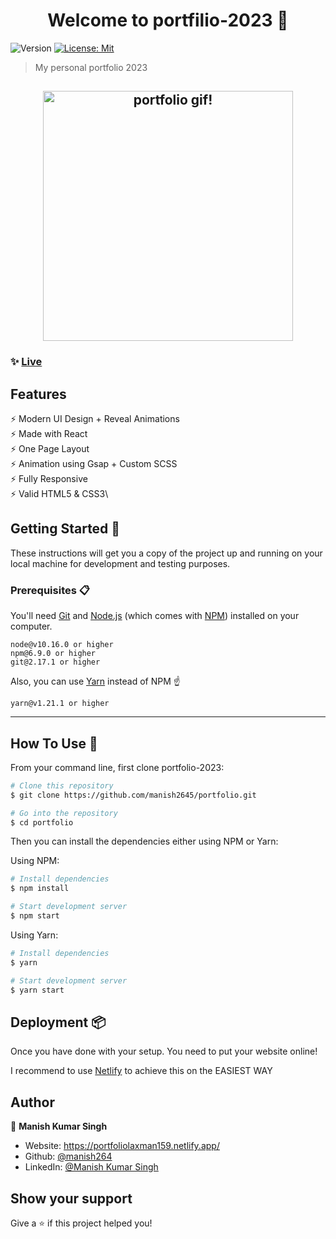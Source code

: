 <h1 align="center">Welcome to portfilio-2023 👋</h1>
<p>
  <img alt="Version" src="https://img.shields.io/badge/version-v1-blue.svg?cacheSeconds=2592000" />
  <a href="#" target="_blank">
    <img alt="License: Mit" src="https://img.shields.io/badge/License-Mit-yellow.svg" />
  </a>
</p>

> My personal portfolio 2023

<h2 align="center">
  <img src="" alt="portfolio gif!" width="400px" />
  <br>
</h2>

### ✨ [Live](https:)

## Features

⚡️ Modern UI Design + Reveal Animations\
⚡️ Made with React\
⚡️ One Page Layout\
⚡️ Animation using Gsap + Custom SCSS\
⚡️ Fully Responsive\
⚡️ Valid HTML5 & CSS3\

## Getting Started 🚀

These instructions will get you a copy of the project up and running on your local machine for development and testing purposes.

### Prerequisites 📋

You'll need [Git](https://git-scm.com) and [Node.js](https://nodejs.org/en/download/) (which comes with [NPM](http://npmjs.com)) installed on your computer.

```
node@v10.16.0 or higher
npm@6.9.0 or higher
git@2.17.1 or higher
```

Also, you can use [Yarn](https://yarnpkg.com/) instead of NPM ☝️

```
yarn@v1.21.1 or higher
```

---

## How To Use 🔧

From your command line, first clone portfolio-2023:

```bash
# Clone this repository
$ git clone https://github.com/manish2645/portfolio.git

# Go into the repository
$ cd portfolio
```

Then you can install the dependencies either using NPM or Yarn:

Using NPM:

```bash
# Install dependencies
$ npm install

# Start development server
$ npm start
```

Using Yarn:

```bash
# Install dependencies
$ yarn

# Start development server
$ yarn start
```

## Deployment 📦

Once you have done with your setup. You need to put your website online!

I recommend to use [Netlify](https://netlify.com) to achieve this on the EASIEST WAY

## Author

👤 **Manish Kumar Singh**

- Website: https://portfoliolaxman159.netlify.app/
- Github: [@manish264](https://github.com/manish2645/my-portfolio-webite)
- LinkedIn: [@Manish Kumar Singh](https://www.linkedin.com/in/manish-kumar-singh-75931721a)

## Show your support

Give a ⭐️ if this project helped you!
